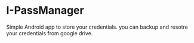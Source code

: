 # I-PassManager

Simple Android app to store your credentials.
you can backup and resotre your credentials from google drive.
